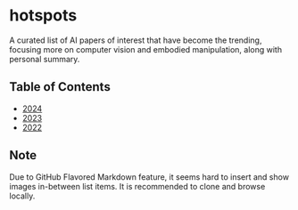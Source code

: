 # hotspots
A curated list of AI papers of interest that have become the trending, focusing more on computer vision and embodied manipulation, along with personal summary.

## Table of Contents
* [2024](2024.md)
* [2023](2023.md)
* [2022](2022.md)

## Note
Due to GitHub Flavored Markdown feature, it seems hard to insert and show images in-between list items. It is recommended to clone and browse locally.
